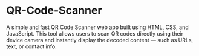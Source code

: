# QR-Code-Scanner
A simple and fast QR Code Scanner web app built using HTML, CSS, and JavaScript. This tool allows users to scan QR codes directly using their device camera and instantly display the decoded content — such as URLs, text, or contact info.
